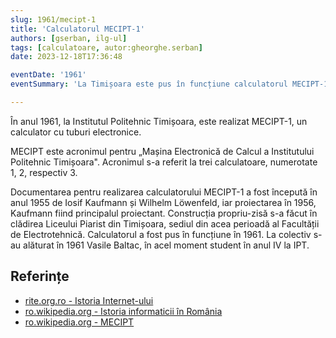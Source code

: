 ```yaml
---
slug: 1961/mecipt-1
title: 'Calculatorul MECIPT-1'
authors: [gserban, ilg-ul]
tags: [calculatoare, autor:gheorghe.serban]
date: 2023-12-18T17:36:48

eventDate: '1961'
eventSummary: 'La Timișoara este pus în funcțiune calculatorul MECIPT-1'

---
```


În anul 1961, la Institutul Politehnic Timișoara, este realizat MECIPT-1, un
calculator cu tuburi electronice.

<!-- truncate -->

MECIPT este acronimul pentru „Mașina Electronică de Calcul a
Institutului Politehnic Timișoara". Acronimul s-a referit la
trei calculatoare, numerotate 1, 2, respectiv 3.

Documentarea pentru realizarea calculatorului MECIPT-1 a fost începută în
anul 1955 de Iosif Kaufmann și Wilhelm Löwenfeld, iar proiectarea în 1956,
Kaufmann fiind principalul proiectant. Construcția propriu-zisă s-a făcut
în clădirea Liceului Piarist din Timișoara, sediul din acea perioadă al
Facultății de Electrotehnică. Calculatorul a fost pus în funcțiune în 1961.
La colectiv s-au alăturat în 1961 Vasile Baltac, în acel moment student
în anul IV la IPT.

## Referințe

- [rite.org.ro - Istoria Internet-ului](https://rite.org.ro/istoria-internetului/)
- [ro.wikipedia.org - Istoria informaticii în România](https://ro.wikipedia.org/wiki/Istoria_informaticii_în_România)
- [ro.wikipedia.org - MECIPT](https://ro.wikipedia.org/wiki/MECIPT)
